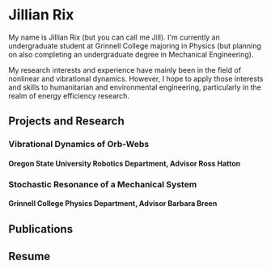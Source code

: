 # Jillian Rix

My name is Jillian Rix (but you can call me Jill). I'm currently an undergraduate student at Grinnell College majoring in Physics (but planning on also completing an undergraduate degree in Mechanical Engineering).

My research interests and experience have mainly been in the field of nonlinear and vibrational dynamics. However, I hope to apply those interests and skills to humanitarian and environmental engineering, particularly in the realm of energy efficiency research.

## Projects and Research

### Vibrational Dynamics of Orb-Webs
#### Oregon State University Robotics Department, Advisor Ross Hatton

### Stochastic Resonance of a Mechanical System
#### Grinnell College Physics Department, Advisor Barbara Breen

## Publications

## Resume
